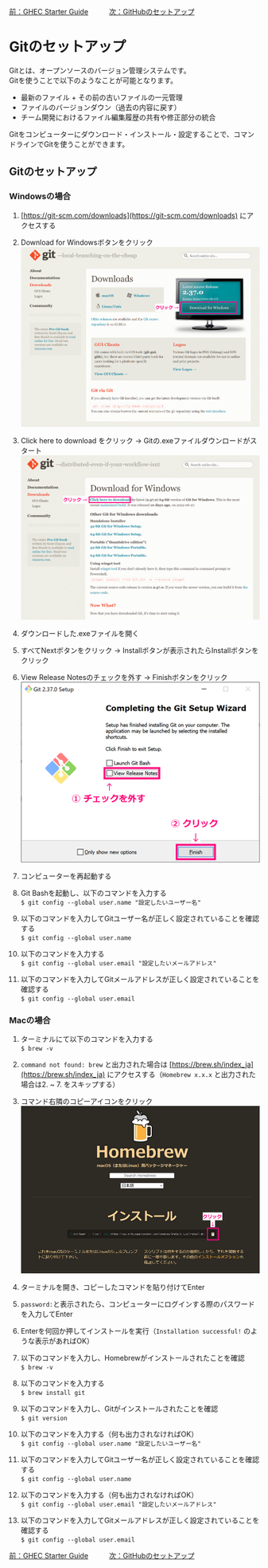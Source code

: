 [前：GHEC Starter Guide](/GHEC_STARTER_GUIDE.md)　　　[次：GitHubのセットアップ](/GITHUB_SETUP.md)

# Gitのセットアップ

Gitとは、オープンソースのバージョン管理システムです。  
Gitを使うことで以下のようなことが可能となります。

- 最新のファイル + その前の古いファイルの一元管理
- ファイルのバージョンダウン（過去の内容に戻す）
- チーム開発におけるファイル編集履歴の共有や修正部分の統合

Gitをコンピューターにダウンロード・インストール・設定することで、コマンドラインでGitを使うことができます。

## Gitのセットアップ

### Windowsの場合
1. [https://git-scm.com/downloads](https://git-scm.com/downloads) にアクセスする  

1. Download for Windowsボタンをクリック  
    ![Gitダウンロードボタンの場所](/image/git_setup/git_download_page_220707.png)

1. Click here to download をクリック → Gitの.exeファイルダウンロードがスタート  
    ![Click here to downloadリンクの場所](/image/git_setup/git_download_link_220207.png)

1. ダウンロードした.exeファイルを開く  

1. すべてNextボタンをクリック → Installボタンが表示されたらInstallボタンをクリック

1. View Release Notesのチェックを外す → Finishボタンをクリック  
    ![Gitインストール完了ウィザード](/image/git_setup/complete_git_install_220207.png)

1. コンピューターを再起動する  

1. Git Bashを起動し、以下のコマンドを入力する  
`$ git config --global user.name "設定したいユーザー名"`

1. 以下のコマンドを入力してGitユーザー名が正しく設定されていることを確認する  
`$ git config --global user.name`

1. 以下のコマンドを入力する  
`$ git config --global user.email "設定したいメールアドレス"`

1. 以下のコマンドを入力してGitメールアドレスが正しく設定されていることを確認する  
`$ git config --global user.email`

### Macの場合
1. ターミナルにて以下のコマンドを入力する  
`$ brew -v`

1. `command not found: brew` と出力された場合は [https://brew.sh/index_ja](https://brew.sh/index_ja) にアクセスする（`Homebrew x.x.x` と出力された場合は2. ~ 7. をスキップする）

1. コマンド右隣のコピーアイコンをクリック  
    ![コマンドのコピーアイコンの場所](/image/git_setup/homebrew_220708.png)

1. ターミナルを開き、コピーしたコマンドを貼り付けてEnter  

1. `password:`と表示されたら、コンピューターにログインする際のパスワードを入力してEnter  

1. Enterを何回か押してインストールを実行（`Installation successful!` のような表示があればOK）  

1. 以下のコマンドを入力し、Homebrewがインストールされたことを確認  
`$ brew -v`

1. 以下のコマンドを入力する  
`$ brew install git`

1. 以下のコマンドを入力し、Gitがインストールされたことを確認  
`$ git version`

1. 以下のコマンドを入力する（何も出力されなければOK）  
`$ git config --global user.name "設定したいユーザー名"`

1. 以下のコマンドを入力してGitユーザー名が正しく設定されていることを確認する  
`$ git config --global user.name`

1. 以下のコマンドを入力する（何も出力されなければOK）  
`$ git config --global user.email "設定したいメールアドレス"`

1. 以下のコマンドを入力してGitメールアドレスが正しく設定されていることを確認する  
`$ git config --global user.email`

[前：GHEC Starter Guide](/GHEC_STARTER_GUIDE.md)　　　[次：GitHubのセットアップ](/GITHUB_SETUP.md)